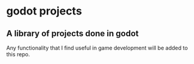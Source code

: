 godot projects
==============

A library of projects done in godot
-----------------------------------

Any functionality that I find useful in game development will be added to this repo.

